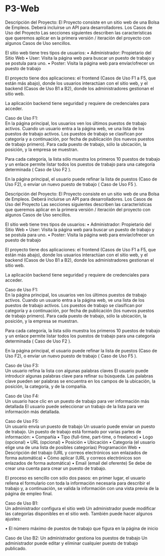 # P3-Web
Descripción del Proyecto: 
El Proyecto consiste en un sitio web de una Bolsa de Empleos. Deberá incluirse un API para desarrolladores.  Los Casos de Uso del Proyecto 
Las secciones siguientes describen las características que queremos aplicar en la primera versión / iteración del proyecto con algunos Casos de Uso sencillos. 
 
El sitio web tiene tres tipos de usuarios: • Administrador: Propietario del Sitio Web 
• User: Visita la página web para buscar un puesto de trabajo y se postula para uno. 
• Poster: Visita la página web para envíar/ofrecer un puesto de trabajo 
 
El proyecto tiene dos aplicaciones: el frontend (Casos de Uso F1 a F5, que están más abajo), donde los usuarios interactúan con el sitio web, y el backend (Casos de Uso B1 a B2), donde los administradores gestionan el sitio web. 
 
La aplicación backend tiene seguridad y requiere de credenciales para acceder. 
 
Caso de Uso F1:  
En la página principal, los usuarios ven los últimos puestos de trabajo activos. 
Cuando un usuario entra a la página web, ve una lista de los puestos de trabajo activos. Los puestos de trabajo se clasifican por categoría y a continuación, por fecha de publicación (los nuevos puestos de trabajo primero). Para cada puesto de trabajo, sólo la ubicación, la posición, y la empresa se muestran. 
 
Para cada categoría, la lista sólo muestra los primeros 10 puestos de trabajo y un enlace permite listar todos los puestos de trabajo para una categoría determinada ( Caso de Uso F2 ). 
 
En la página principal, el usuario puede refinar la lista de puestos (Caso de Uso F2), o enviar un nuevo puesto de trabajo ( Caso de Uso F5 ). 
 
 Descripción del Proyecto: 
El Proyecto consiste en un sitio web de una Bolsa de Empleos. Deberá incluirse un API para desarrolladores.  Los Casos de Uso del Proyecto 
Las secciones siguientes describen las características que queremos aplicar en la primera versión / iteración del proyecto con algunos Casos de Uso sencillos. 
 
El sitio web tiene tres tipos de usuarios: • Administrador: Propietario del Sitio Web 
• User: Visita la página web para buscar un puesto de trabajo y se postula para uno. 
• Poster: Visita la página web para envíar/ofrecer un puesto de trabajo 
 
El proyecto tiene dos aplicaciones: el frontend (Casos de Uso F1 a F5, que están más abajo), donde los usuarios interactúan con el sitio web, y el backend (Casos de Uso B1 a B2), donde los administradores gestionan el sitio web. 
 
La aplicación backend tiene seguridad y requiere de credenciales para acceder. 
 
Caso de Uso F1:  
En la página principal, los usuarios ven los últimos puestos de trabajo activos. 
Cuando un usuario entra a la página web, ve una lista de los puestos de trabajo activos. Los puestos de trabajo se clasifican por categoría y a continuación, por fecha de publicación (los nuevos puestos de trabajo primero). Para cada puesto de trabajo, sólo la ubicación, la posición, y la empresa se muestran. 
 
Para cada categoría, la lista sólo muestra los primeros 10 puestos de trabajo y un enlace permite listar todos los puestos de trabajo para una categoría determinada ( Caso de Uso F2 ). 
 
En la página principal, el usuario puede refinar la lista de puestos (Caso de Uso F2), o enviar un nuevo puesto de trabajo ( Caso de Uso F5 ). 
 
Caso de Uso F3:  
Un usuario refina la lista con algunas palabras claves 
El usuario puede introducir algunas palabras clave para refinar su búsqueda. Las palabras clave pueden ser palabras se encuentra en los campos de la ubicación, la posición, la categoría, y de la compañía. 
 
Caso de Uso F4:  
Un usuario hace clic en un puesto de trabajo para ver información más detallada 
El usuario puede seleccionar un trabajo de la lista para ver información más detallada. 

Caso de Uso F5:  
Un usuario envía un puesto de trabajo 
Un usuario puede enviar un puesto de trabajo. Un puesto de trabajo está formado por varias partes de información: • Compañía 
• Tipo (full-time, part-time, o freelance) 
• Logo (opcional) 
• URL (opcional) 
• Posición 
• Ubicación 
• Categoría (el usuario elige una de una lista de posibles categorías) 
Programación Web 
• Descripción del trabajo (URL y correos electrónicos son enlazados de forma automática) 
• Cómo aplicar (URL y correos electrónicos son enlazados de forma automática) 
• Email (email del oferente) 
Se debe de crear una cuenta para crear un puesto de trabajo. 
 
El proceso es sencillo con sólo dos pasos: en primer lugar, el usuario rellena el formulario con toda la información necesaria para describir el trabajo y, a continuación, se valida la información con una vista previa de la página de empleo final. 
 
 Caso de Uso B1:  
Un administrador configura el sitio web 
Un administrador puede modificar las categorías disponibles en el sitio web. También puede hacer algunos ajustes: 
 
• El número máximo de puestos de trabajo que figura en la página de inicio 
 
Caso de Uso B2: 
Un administrador gestiona los puestos de trabajo 
Un administrador puede editar y eliminar cualquier puesto de trabajo publicado. 
 
 
 

